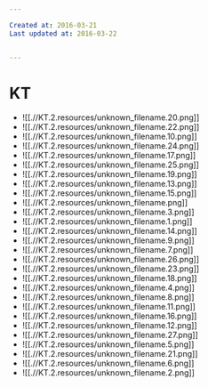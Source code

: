 ```yaml
---

Created at: 2016-03-21
Last updated at: 2016-03-22


---
```


# KT


* ![[.//KT.2.resources/unknown_filename.20.png]]
* ![[.//KT.2.resources/unknown_filename.22.png]]
* ![[.//KT.2.resources/unknown_filename.10.png]]
* ![[.//KT.2.resources/unknown_filename.24.png]]
* ![[.//KT.2.resources/unknown_filename.17.png]]
* ![[.//KT.2.resources/unknown_filename.25.png]]
* ![[.//KT.2.resources/unknown_filename.19.png]]
* ![[.//KT.2.resources/unknown_filename.13.png]]
* ![[.//KT.2.resources/unknown_filename.15.png]]
* ![[.//KT.2.resources/unknown_filename.png]]
* ![[.//KT.2.resources/unknown_filename.3.png]]
* ![[.//KT.2.resources/unknown_filename.1.png]]
* ![[.//KT.2.resources/unknown_filename.14.png]]
* ![[.//KT.2.resources/unknown_filename.9.png]]
* ![[.//KT.2.resources/unknown_filename.7.png]]
* ![[.//KT.2.resources/unknown_filename.26.png]]
* ![[.//KT.2.resources/unknown_filename.23.png]]
* ![[.//KT.2.resources/unknown_filename.18.png]]
* ![[.//KT.2.resources/unknown_filename.4.png]]
* ![[.//KT.2.resources/unknown_filename.8.png]]
* ![[.//KT.2.resources/unknown_filename.11.png]]
* ![[.//KT.2.resources/unknown_filename.16.png]]
* ![[.//KT.2.resources/unknown_filename.12.png]]
* ![[.//KT.2.resources/unknown_filename.27.png]]
* ![[.//KT.2.resources/unknown_filename.5.png]]
* ![[.//KT.2.resources/unknown_filename.21.png]]
* ![[.//KT.2.resources/unknown_filename.6.png]]
* ![[.//KT.2.resources/unknown_filename.2.png]]

